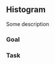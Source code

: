 <script>
  import Exercise from '$lib/components/Exercise.svelte';
  import Solution from '$lib/components/Solution.svelte';
  import Histogram from '$lib/excercises/204-histogram/App.svelte';
</script>

## Histogram

Some description

### Goal

<Histogram />

### Task

<Exercise id="4f95fc05ff2b4484b691cd80005ad43b" /> 

<Solution id="08936b3310d94cb09294c2fd1f80fbb9" />

